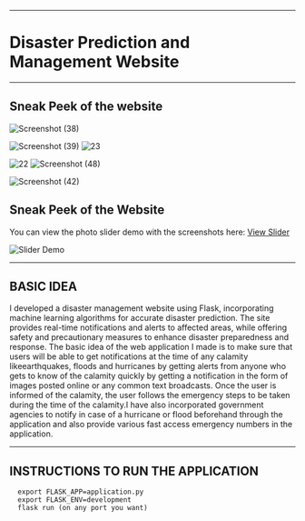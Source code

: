 -------------------------------------------------------------------------
# Disaster Prediction and Management Website 
-------------------------------------------------------------------------
Sneak Peek of the website 
-------------------------------------------------------------------------
![Screenshot (38)](https://github.com/user-attachments/assets/71607f98-8b29-47b3-adc3-46516306c5cc)

![Screenshot (39)](https://github.com/user-attachments/assets/80876136-bfd7-4acb-80a7-541a067642ec)
![23](https://github.com/user-attachments/assets/fbea0d43-92bf-4891-93ee-3537717c0d0c)

![22](https://github.com/user-attachments/assets/94012dcf-b080-4d85-944f-23571a2d9de8)
 ![Screenshot (48)](https://github.com/user-attachments/assets/304288f5-cf0d-4290-805e-65f7ad456284)

  ![Screenshot (42)](https://github.com/user-attachments/assets/17294558-0578-42b2-b115-9a6e15e78099)



   ## Sneak Peek of the Website

You can view the photo slider demo with the screenshots here: [View Slider](https://shiripandey.github.io/slider/slider.html)

![Slider Demo](https://shiripandey.github.io/slider/slider-thumbnail.jpg)

-------------------------------------------------------------------------
BASIC IDEA
-------------------------------------------------------------------------

I developed a disaster management website using Flask, incorporating machine learning algorithms for accurate disaster prediction. The site provides real-time notifications and alerts to affected areas, while offering safety and precautionary measures to enhance disaster preparedness and response.
The basic idea of the web application I made is to make sure that users will be able to get notifications at the time of any calamity likeearthquakes, floods and hurricanes by getting alerts from anyone who gets
to know of the calamity quickly by getting a notification in the form of images posted online or any common text broadcasts.
Once the user is informed of the calamity, the user follows the emergency steps to be taken during the time of the calamity.I have also incorporated government agencies to notify in case of a hurricane or flood beforehand through the application and also provide various fast access emergency numbers in the application.


   
----------------------------------------------------------------------------------
INSTRUCTIONS TO RUN THE APPLICATION
-------------------------------------------------------------------------
      export FLASK_APP=application.py
      export FLASK_ENV=development
      flask run (on any port you want)
